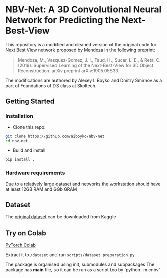 # NBV-Net:  A 3D Convolutional Neural Network for Predicting the Next-Best-View

This repository is a modified and cleaned version of the original code for Next Best View network proposed by Mendoza in the following preprint:
> Mendoza, M., Vasquez-Gomez, J. I., Taud, H., Sucar, L. E., & Reta, C. (2019). Supervised Learning of the Next-Best-View for 3D Object Reconstruction. arXiv preprint arXiv:1905.05833.

The modifications are authored by Alexey I. Boyko and Dmitry Smirnov as a part of Foundations of DS class at Skoltech.

## Getting Started
### Installation
- Clone this repo:
```bash
git clone https://github.com/aiboyko/nbv-net
cd nbv-net
```
- Build and install
```bash
pip install .
```

### Hardware requirements

Due to a relatively large dataset and networks the workstation should have at least 12GB RAM and 6Gb GRAM

## Dataset
The [original dataset](https://www.kaggle.com/miguelmg/nbv-dataset) can be downloaded from Kaggle

## Try on Colab
[PyTorch Colab](https://colab.research.google.com/github/aiboyko/nbv-net/blob/master/NBW_net.ipynb)


Extract it to ```/dataset``` and run ```scripts/dataset preparation.py```
  
The package is organised using init, submodules and subpackages
The package has __main__ file, so it can be run as a script too by 'python -m cnbv'
